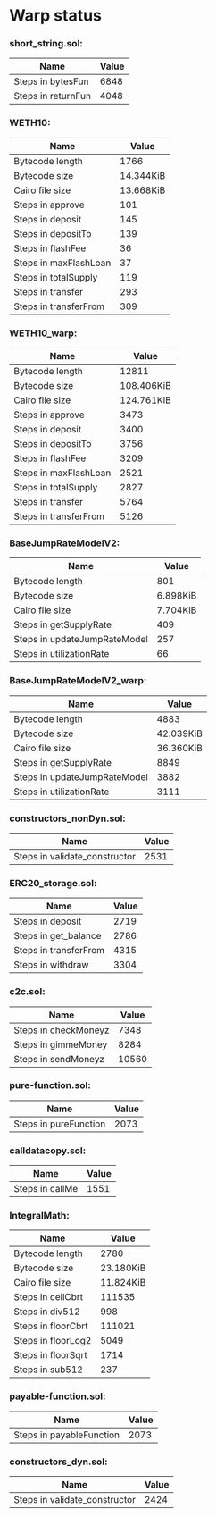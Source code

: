 # Warp status
### short_string.sol:
| Name | Value |
| ----------- | ----------- |
| Steps in bytesFun | 6848 |
| Steps in returnFun | 4048 |
### WETH10:
| Name | Value |
| ----------- | ----------- |
| Bytecode length | 1766 |
| Bytecode size | 14.344KiB |
| Cairo file size | 13.668KiB |
| Steps in approve | 101 |
| Steps in deposit | 145 |
| Steps in depositTo | 139 |
| Steps in flashFee | 36 |
| Steps in maxFlashLoan | 37 |
| Steps in totalSupply | 119 |
| Steps in transfer | 293 |
| Steps in transferFrom | 309 |
### WETH10_warp:
| Name | Value |
| ----------- | ----------- |
| Bytecode length | 12811 |
| Bytecode size | 108.406KiB |
| Cairo file size | 124.761KiB |
| Steps in approve | 3473 |
| Steps in deposit | 3400 |
| Steps in depositTo | 3756 |
| Steps in flashFee | 3209 |
| Steps in maxFlashLoan | 2521 |
| Steps in totalSupply | 2827 |
| Steps in transfer | 5764 |
| Steps in transferFrom | 5126 |
### BaseJumpRateModelV2:
| Name | Value |
| ----------- | ----------- |
| Bytecode length | 801 |
| Bytecode size | 6.898KiB |
| Cairo file size | 7.704KiB |
| Steps in getSupplyRate | 409 |
| Steps in updateJumpRateModel | 257 |
| Steps in utilizationRate | 66 |
### BaseJumpRateModelV2_warp:
| Name | Value |
| ----------- | ----------- |
| Bytecode length | 4883 |
| Bytecode size | 42.039KiB |
| Cairo file size | 36.360KiB |
| Steps in getSupplyRate | 8849 |
| Steps in updateJumpRateModel | 3882 |
| Steps in utilizationRate | 3111 |
### constructors_nonDyn.sol:
| Name | Value |
| ----------- | ----------- |
| Steps in validate_constructor | 2531 |
### ERC20_storage.sol:
| Name | Value |
| ----------- | ----------- |
| Steps in deposit | 2719 |
| Steps in get_balance | 2786 |
| Steps in transferFrom | 4315 |
| Steps in withdraw | 3304 |
### c2c.sol:
| Name | Value |
| ----------- | ----------- |
| Steps in checkMoneyz | 7348 |
| Steps in gimmeMoney | 8284 |
| Steps in sendMoneyz | 10560 |
### pure-function.sol:
| Name | Value |
| ----------- | ----------- |
| Steps in pureFunction | 2073 |
### calldatacopy.sol:
| Name | Value |
| ----------- | ----------- |
| Steps in callMe | 1551 |
### IntegralMath:
| Name | Value |
| ----------- | ----------- |
| Bytecode length | 2780 |
| Bytecode size | 23.180KiB |
| Cairo file size | 11.824KiB |
| Steps in ceilCbrt | 111535 |
| Steps in div512 | 998 |
| Steps in floorCbrt | 111021 |
| Steps in floorLog2 | 5049 |
| Steps in floorSqrt | 1714 |
| Steps in sub512 | 237 |
### payable-function.sol:
| Name | Value |
| ----------- | ----------- |
| Steps in payableFunction | 2073 |
### constructors_dyn.sol:
| Name | Value |
| ----------- | ----------- |
| Steps in validate_constructor | 2424 |
